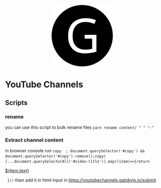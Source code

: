 <div align="center">
    <img src="static/logos/logo-1024.png" alt="Logo" width='200px' height='200px'/>
</div>

# YouTube Channels


## Scripts
### rename
you can use this script to bulk rename files
`yarn rename content/ " " "-"`


### Extract channel content
in browser console run 
`copy  ; document.querySelector('#copy') && document.querySelector('#copy').remove();copy( [...document.querySelectorAll('#video-title')].map((item)=>{return `<p><a href='${item.href}'>${item.text}</a></p>` }))`
then add it in html input in https://youtubechannels.gatsbyjs.io/submit